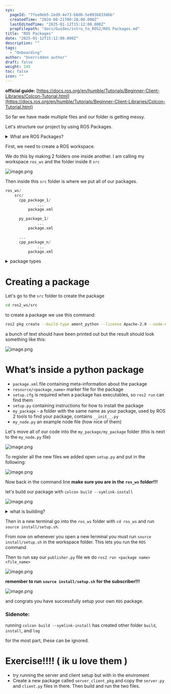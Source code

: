 ```yaml
---
sys:
  pageId: "7fea9eb5-2ed9-4e73-b6d6-5e093b833dbb"
  createdTime: "2024-08-21T00:28:00.000Z"
  lastEditedTime: "2025-01-12T15:12:00.000Z"
  propFilepath: "docs/Guides/intro_to_ROS2/ROS Packages.md"
title: "ROS Packages"
date: "2025-01-12T15:12:00.000Z"
description: ""
tags:
  - "Onboarding"
author: "Overridden author"
draft: false
weight: 145
toc: false
icon: ""
---
```


**official guide:** [https://docs.ros.org/en/humble/Tutorials/Beginner-Client-Libraries/Colcon-Tutorial.html](https://docs.ros.org/en/humble/Tutorials/Beginner-Client-Libraries/Colcon-Tutorial.html)

So far we have made multiple files and our folder is getting messy.

Let's structure our project by using ROS Packages.

<details>

<summary>What are ROS Packages?</summary>

ROS Packages are, as the name implies, packages of code that are highly sharable between ROS developers.

They consist of a folder, `package.xml` file, and source code

```python
      cpp_package_1/
		      ... imagine much code files here ..
          package.xml
```

</details>

First, we need to create a ROS workspace.

We do this by making 2 folders one inside another. I am calling my workspace `ros_ws` and the folder inside it `src`

![image.png](https://prod-files-secure.s3.us-west-2.amazonaws.com/d518164a-d88e-44d1-a4ee-3adb3bd8bce0/70706947-fd18-4537-a67b-e12946812d31/image.png?X-Amz-Algorithm=AWS4-HMAC-SHA256&X-Amz-Content-Sha256=UNSIGNED-PAYLOAD&X-Amz-Credential=ASIAZI2LB466S4XMBCO6%2F20250326%2Fus-west-2%2Fs3%2Faws4_request&X-Amz-Date=20250326T140911Z&X-Amz-Expires=3600&X-Amz-Security-Token=IQoJb3JpZ2luX2VjEMX%2F%2F%2F%2F%2F%2F%2F%2F%2F%2FwEaCXVzLXdlc3QtMiJIMEYCIQCkJKnneC2pzZmFgYlRiZFjG%2FEzIGFBkmSjo4iKpjBNsQIhAM0oodV%2BM38hWlRpSbMpKP0mERVz1OSr2OViR4jSPCsvKv8DCC4QABoMNjM3NDIzMTgzODA1IgwWEJA1kf%2BH9VdLCIMq3AMHzTMWSy%2FRvBoCn0fYgviu7Br%2BuPt8NmzPnIY4pJCSuoxm4X3Q07PQjzCMAm5qVyrwT7SszSKP34LV9ermrZazSnarQXWg%2BPpgsoVQaTJ%2Bh16vJmqM7xmsOLz3D1fSD1f4x%2Be%2FkFPFUcPZP15uGSIO3QjSULZG3pO2YjHxSfoO1quFX9C%2FI39ACdcvrBe2FL4mHcUtbp9U8gq5p%2BmGQm4UyFyZYFpUK8B%2FYs6HDS%2FCKMG94%2BqzRDrnmflm9AA1zj%2FhKH4O0Ix%2BNWjigDTNSIIP3QdA2bo58vBcKoM5Cp2Syy12nnYvMdkTZTxyKO6b7x04GGtTDJxu9os7ROZ9fh4TnhkLah0tVpZ8G%2F%2FqmUm2dTBJ07CmbAjvjHBfLEbCDiQE42Z1VGFhFqjasS5yizJblhauieIutXc8JL5JPu7RF%2B0%2BXCLm1AKSyce5RU3kjLjH5XSDSw4EhuSMHIklH1HJC7shBxdUQoDgUMlthgYRXoauVQ%2BRb6Fmrc6pcLIzDIAmDHo1k50j2Y1G3erGQQ9HFV%2BpORoLIMGcmvh6Ypyx5JlSv3UVrRgAL2dlMr8IiRLgmN0zGRIOfGa%2Fh%2Fi58hApSATqnVifOAEAWQOaHsdp3g9U6W66coVSMtvehzCn%2FI%2B%2FBjqkAXZOppRVGbdUdbWtbWH5Q9NezahYTMa1YIyECZqL46FSKD2lQE6G6g9wOm14q6Z7QAATvi1E3Eb0vuD5DRJQcCnlt9Zk%2FiSIHD%2FqtKsNSTM4P%2Fnk7Hx4Ak7R0q8iguujHc19fO4J1BQHz0vDT1H9bWatFNsZIjQtHN34oDjRt%2FB6jUEPnybgnxJxcyHRSyiaHGE6LunqGdM3x8bbBwOANlu1gxPA&X-Amz-Signature=1b954c39a221b615e6d716d9eefe751e82b4e3e300663f3a100564da4e6d7e07&X-Amz-SignedHeaders=host&x-id=GetObject)

Then inside this `src` folder is where we put all of our packages.

```python
ros_ws/
    src/
      cpp_package_1/
		      ...
          package.xml

      py_package_1/
		      ...
          package.xml

      ...
      cpp_package_n/
		      ...
          package.xml

```

<details>

<summary>package types</summary>

packages can be either `C++` or python.

the intern file structure is different for each but for this guide we will stick to creating python packages

</details>

# Creating a package

Let's go to the `src` folder to create the package

```bash
cd ros2_ws/src
```

to create a package we use this command:

```bash
ros2 pkg create --build-type ament_python --license Apache-2.0 --node-name my_node my_package
```

a bunch of text should have been printed out but the result should look something like this:

![image.png](https://prod-files-secure.s3.us-west-2.amazonaws.com/d518164a-d88e-44d1-a4ee-3adb3bd8bce0/e6cf1e3f-8512-4a3e-b131-079f800bf3e8/image.png?X-Amz-Algorithm=AWS4-HMAC-SHA256&X-Amz-Content-Sha256=UNSIGNED-PAYLOAD&X-Amz-Credential=ASIAZI2LB466S4XMBCO6%2F20250326%2Fus-west-2%2Fs3%2Faws4_request&X-Amz-Date=20250326T140911Z&X-Amz-Expires=3600&X-Amz-Security-Token=IQoJb3JpZ2luX2VjEMX%2F%2F%2F%2F%2F%2F%2F%2F%2F%2FwEaCXVzLXdlc3QtMiJIMEYCIQCkJKnneC2pzZmFgYlRiZFjG%2FEzIGFBkmSjo4iKpjBNsQIhAM0oodV%2BM38hWlRpSbMpKP0mERVz1OSr2OViR4jSPCsvKv8DCC4QABoMNjM3NDIzMTgzODA1IgwWEJA1kf%2BH9VdLCIMq3AMHzTMWSy%2FRvBoCn0fYgviu7Br%2BuPt8NmzPnIY4pJCSuoxm4X3Q07PQjzCMAm5qVyrwT7SszSKP34LV9ermrZazSnarQXWg%2BPpgsoVQaTJ%2Bh16vJmqM7xmsOLz3D1fSD1f4x%2Be%2FkFPFUcPZP15uGSIO3QjSULZG3pO2YjHxSfoO1quFX9C%2FI39ACdcvrBe2FL4mHcUtbp9U8gq5p%2BmGQm4UyFyZYFpUK8B%2FYs6HDS%2FCKMG94%2BqzRDrnmflm9AA1zj%2FhKH4O0Ix%2BNWjigDTNSIIP3QdA2bo58vBcKoM5Cp2Syy12nnYvMdkTZTxyKO6b7x04GGtTDJxu9os7ROZ9fh4TnhkLah0tVpZ8G%2F%2FqmUm2dTBJ07CmbAjvjHBfLEbCDiQE42Z1VGFhFqjasS5yizJblhauieIutXc8JL5JPu7RF%2B0%2BXCLm1AKSyce5RU3kjLjH5XSDSw4EhuSMHIklH1HJC7shBxdUQoDgUMlthgYRXoauVQ%2BRb6Fmrc6pcLIzDIAmDHo1k50j2Y1G3erGQQ9HFV%2BpORoLIMGcmvh6Ypyx5JlSv3UVrRgAL2dlMr8IiRLgmN0zGRIOfGa%2Fh%2Fi58hApSATqnVifOAEAWQOaHsdp3g9U6W66coVSMtvehzCn%2FI%2B%2FBjqkAXZOppRVGbdUdbWtbWH5Q9NezahYTMa1YIyECZqL46FSKD2lQE6G6g9wOm14q6Z7QAATvi1E3Eb0vuD5DRJQcCnlt9Zk%2FiSIHD%2FqtKsNSTM4P%2Fnk7Hx4Ak7R0q8iguujHc19fO4J1BQHz0vDT1H9bWatFNsZIjQtHN34oDjRt%2FB6jUEPnybgnxJxcyHRSyiaHGE6LunqGdM3x8bbBwOANlu1gxPA&X-Amz-Signature=dc0baf871050747f1bf4132190d05e26d3d8180a31ddb3fd21b752570469aefe&X-Amz-SignedHeaders=host&x-id=GetObject)

# What’s inside a python package

- `package.xml` file containing meta-information about the package
- `resource/<package_name>` marker file for the package
- `setup.cfg` is required when a package has executables, so `ros2 run` can find them
- `setup.py` containing instructions for how to install the package
- `my_package` - a folder with the same name as your package, used by ROS 2 tools to find your package, contains `__init__.py`
- `my_node.py` an example node file (how nice of them)

Let's move all of our code into the `my_package/my_package` folder (this is next to the `my_node.py` file)

![image.png](https://prod-files-secure.s3.us-west-2.amazonaws.com/d518164a-d88e-44d1-a4ee-3adb3bd8bce0/9ce58f11-0da9-4d3e-b86d-506a9685d378/image.png?X-Amz-Algorithm=AWS4-HMAC-SHA256&X-Amz-Content-Sha256=UNSIGNED-PAYLOAD&X-Amz-Credential=ASIAZI2LB466S4XMBCO6%2F20250326%2Fus-west-2%2Fs3%2Faws4_request&X-Amz-Date=20250326T140911Z&X-Amz-Expires=3600&X-Amz-Security-Token=IQoJb3JpZ2luX2VjEMX%2F%2F%2F%2F%2F%2F%2F%2F%2F%2FwEaCXVzLXdlc3QtMiJIMEYCIQCkJKnneC2pzZmFgYlRiZFjG%2FEzIGFBkmSjo4iKpjBNsQIhAM0oodV%2BM38hWlRpSbMpKP0mERVz1OSr2OViR4jSPCsvKv8DCC4QABoMNjM3NDIzMTgzODA1IgwWEJA1kf%2BH9VdLCIMq3AMHzTMWSy%2FRvBoCn0fYgviu7Br%2BuPt8NmzPnIY4pJCSuoxm4X3Q07PQjzCMAm5qVyrwT7SszSKP34LV9ermrZazSnarQXWg%2BPpgsoVQaTJ%2Bh16vJmqM7xmsOLz3D1fSD1f4x%2Be%2FkFPFUcPZP15uGSIO3QjSULZG3pO2YjHxSfoO1quFX9C%2FI39ACdcvrBe2FL4mHcUtbp9U8gq5p%2BmGQm4UyFyZYFpUK8B%2FYs6HDS%2FCKMG94%2BqzRDrnmflm9AA1zj%2FhKH4O0Ix%2BNWjigDTNSIIP3QdA2bo58vBcKoM5Cp2Syy12nnYvMdkTZTxyKO6b7x04GGtTDJxu9os7ROZ9fh4TnhkLah0tVpZ8G%2F%2FqmUm2dTBJ07CmbAjvjHBfLEbCDiQE42Z1VGFhFqjasS5yizJblhauieIutXc8JL5JPu7RF%2B0%2BXCLm1AKSyce5RU3kjLjH5XSDSw4EhuSMHIklH1HJC7shBxdUQoDgUMlthgYRXoauVQ%2BRb6Fmrc6pcLIzDIAmDHo1k50j2Y1G3erGQQ9HFV%2BpORoLIMGcmvh6Ypyx5JlSv3UVrRgAL2dlMr8IiRLgmN0zGRIOfGa%2Fh%2Fi58hApSATqnVifOAEAWQOaHsdp3g9U6W66coVSMtvehzCn%2FI%2B%2FBjqkAXZOppRVGbdUdbWtbWH5Q9NezahYTMa1YIyECZqL46FSKD2lQE6G6g9wOm14q6Z7QAATvi1E3Eb0vuD5DRJQcCnlt9Zk%2FiSIHD%2FqtKsNSTM4P%2Fnk7Hx4Ak7R0q8iguujHc19fO4J1BQHz0vDT1H9bWatFNsZIjQtHN34oDjRt%2FB6jUEPnybgnxJxcyHRSyiaHGE6LunqGdM3x8bbBwOANlu1gxPA&X-Amz-Signature=0d5bd3cfd8be41f163bb2c2ce25ef0bc4af8382ce781039e16d7db3b194e3e1e&X-Amz-SignedHeaders=host&x-id=GetObject)

To register all the new files we added open `setup.py` and put in the following:

![image.png](https://prod-files-secure.s3.us-west-2.amazonaws.com/d518164a-d88e-44d1-a4ee-3adb3bd8bce0/1cd7c262-4cae-4496-9d75-c178537d24a2/image.png?X-Amz-Algorithm=AWS4-HMAC-SHA256&X-Amz-Content-Sha256=UNSIGNED-PAYLOAD&X-Amz-Credential=ASIAZI2LB466S4XMBCO6%2F20250326%2Fus-west-2%2Fs3%2Faws4_request&X-Amz-Date=20250326T140911Z&X-Amz-Expires=3600&X-Amz-Security-Token=IQoJb3JpZ2luX2VjEMX%2F%2F%2F%2F%2F%2F%2F%2F%2F%2FwEaCXVzLXdlc3QtMiJIMEYCIQCkJKnneC2pzZmFgYlRiZFjG%2FEzIGFBkmSjo4iKpjBNsQIhAM0oodV%2BM38hWlRpSbMpKP0mERVz1OSr2OViR4jSPCsvKv8DCC4QABoMNjM3NDIzMTgzODA1IgwWEJA1kf%2BH9VdLCIMq3AMHzTMWSy%2FRvBoCn0fYgviu7Br%2BuPt8NmzPnIY4pJCSuoxm4X3Q07PQjzCMAm5qVyrwT7SszSKP34LV9ermrZazSnarQXWg%2BPpgsoVQaTJ%2Bh16vJmqM7xmsOLz3D1fSD1f4x%2Be%2FkFPFUcPZP15uGSIO3QjSULZG3pO2YjHxSfoO1quFX9C%2FI39ACdcvrBe2FL4mHcUtbp9U8gq5p%2BmGQm4UyFyZYFpUK8B%2FYs6HDS%2FCKMG94%2BqzRDrnmflm9AA1zj%2FhKH4O0Ix%2BNWjigDTNSIIP3QdA2bo58vBcKoM5Cp2Syy12nnYvMdkTZTxyKO6b7x04GGtTDJxu9os7ROZ9fh4TnhkLah0tVpZ8G%2F%2FqmUm2dTBJ07CmbAjvjHBfLEbCDiQE42Z1VGFhFqjasS5yizJblhauieIutXc8JL5JPu7RF%2B0%2BXCLm1AKSyce5RU3kjLjH5XSDSw4EhuSMHIklH1HJC7shBxdUQoDgUMlthgYRXoauVQ%2BRb6Fmrc6pcLIzDIAmDHo1k50j2Y1G3erGQQ9HFV%2BpORoLIMGcmvh6Ypyx5JlSv3UVrRgAL2dlMr8IiRLgmN0zGRIOfGa%2Fh%2Fi58hApSATqnVifOAEAWQOaHsdp3g9U6W66coVSMtvehzCn%2FI%2B%2FBjqkAXZOppRVGbdUdbWtbWH5Q9NezahYTMa1YIyECZqL46FSKD2lQE6G6g9wOm14q6Z7QAATvi1E3Eb0vuD5DRJQcCnlt9Zk%2FiSIHD%2FqtKsNSTM4P%2Fnk7Hx4Ak7R0q8iguujHc19fO4J1BQHz0vDT1H9bWatFNsZIjQtHN34oDjRt%2FB6jUEPnybgnxJxcyHRSyiaHGE6LunqGdM3x8bbBwOANlu1gxPA&X-Amz-Signature=25630e68574d15d7af360e8682eddcb0cd653318eb620ca3dcaf0d001fa170f0&X-Amz-SignedHeaders=host&x-id=GetObject)

Now back in the command line **make sure you are in the** **`ros_ws`** **folder!!!**

let's build our package with `colcon build --symlink-install`

![image.png](https://prod-files-secure.s3.us-west-2.amazonaws.com/d518164a-d88e-44d1-a4ee-3adb3bd8bce0/2f2a0d27-b173-48fd-b189-5f5c0ce65619/image.png?X-Amz-Algorithm=AWS4-HMAC-SHA256&X-Amz-Content-Sha256=UNSIGNED-PAYLOAD&X-Amz-Credential=ASIAZI2LB466S4XMBCO6%2F20250326%2Fus-west-2%2Fs3%2Faws4_request&X-Amz-Date=20250326T140911Z&X-Amz-Expires=3600&X-Amz-Security-Token=IQoJb3JpZ2luX2VjEMX%2F%2F%2F%2F%2F%2F%2F%2F%2F%2FwEaCXVzLXdlc3QtMiJIMEYCIQCkJKnneC2pzZmFgYlRiZFjG%2FEzIGFBkmSjo4iKpjBNsQIhAM0oodV%2BM38hWlRpSbMpKP0mERVz1OSr2OViR4jSPCsvKv8DCC4QABoMNjM3NDIzMTgzODA1IgwWEJA1kf%2BH9VdLCIMq3AMHzTMWSy%2FRvBoCn0fYgviu7Br%2BuPt8NmzPnIY4pJCSuoxm4X3Q07PQjzCMAm5qVyrwT7SszSKP34LV9ermrZazSnarQXWg%2BPpgsoVQaTJ%2Bh16vJmqM7xmsOLz3D1fSD1f4x%2Be%2FkFPFUcPZP15uGSIO3QjSULZG3pO2YjHxSfoO1quFX9C%2FI39ACdcvrBe2FL4mHcUtbp9U8gq5p%2BmGQm4UyFyZYFpUK8B%2FYs6HDS%2FCKMG94%2BqzRDrnmflm9AA1zj%2FhKH4O0Ix%2BNWjigDTNSIIP3QdA2bo58vBcKoM5Cp2Syy12nnYvMdkTZTxyKO6b7x04GGtTDJxu9os7ROZ9fh4TnhkLah0tVpZ8G%2F%2FqmUm2dTBJ07CmbAjvjHBfLEbCDiQE42Z1VGFhFqjasS5yizJblhauieIutXc8JL5JPu7RF%2B0%2BXCLm1AKSyce5RU3kjLjH5XSDSw4EhuSMHIklH1HJC7shBxdUQoDgUMlthgYRXoauVQ%2BRb6Fmrc6pcLIzDIAmDHo1k50j2Y1G3erGQQ9HFV%2BpORoLIMGcmvh6Ypyx5JlSv3UVrRgAL2dlMr8IiRLgmN0zGRIOfGa%2Fh%2Fi58hApSATqnVifOAEAWQOaHsdp3g9U6W66coVSMtvehzCn%2FI%2B%2FBjqkAXZOppRVGbdUdbWtbWH5Q9NezahYTMa1YIyECZqL46FSKD2lQE6G6g9wOm14q6Z7QAATvi1E3Eb0vuD5DRJQcCnlt9Zk%2FiSIHD%2FqtKsNSTM4P%2Fnk7Hx4Ak7R0q8iguujHc19fO4J1BQHz0vDT1H9bWatFNsZIjQtHN34oDjRt%2FB6jUEPnybgnxJxcyHRSyiaHGE6LunqGdM3x8bbBwOANlu1gxPA&X-Amz-Signature=be90073f6c440373845cd97b0641a17d2109daf4ff9f1e50ec35cf59810576d1&X-Amz-SignedHeaders=host&x-id=GetObject)

<details>

<summary>what is building?</summary>

if you are a CS major at Rose-Hulman you will learn the answer to this in CSSE132

but TLDR; is it combines all the code files into one program that can be run easily 

</details>

Then in a new terminal go into the `ros_ws` folder with `cd ros_ws` and run `source install/setup.sh`. 

From now on whenever you open a new terminal you must run `source install/setup.sh` in the workspace folder. This lets you run the `ROS` command

Then to run say our `publisher.py` file we do `ros2 run <package name> <file_name>`

![image.png](https://prod-files-secure.s3.us-west-2.amazonaws.com/d518164a-d88e-44d1-a4ee-3adb3bd8bce0/4f4b1219-3a44-4632-aa0a-ce3471699f59/image.png?X-Amz-Algorithm=AWS4-HMAC-SHA256&X-Amz-Content-Sha256=UNSIGNED-PAYLOAD&X-Amz-Credential=ASIAZI2LB466S4XMBCO6%2F20250326%2Fus-west-2%2Fs3%2Faws4_request&X-Amz-Date=20250326T140911Z&X-Amz-Expires=3600&X-Amz-Security-Token=IQoJb3JpZ2luX2VjEMX%2F%2F%2F%2F%2F%2F%2F%2F%2F%2FwEaCXVzLXdlc3QtMiJIMEYCIQCkJKnneC2pzZmFgYlRiZFjG%2FEzIGFBkmSjo4iKpjBNsQIhAM0oodV%2BM38hWlRpSbMpKP0mERVz1OSr2OViR4jSPCsvKv8DCC4QABoMNjM3NDIzMTgzODA1IgwWEJA1kf%2BH9VdLCIMq3AMHzTMWSy%2FRvBoCn0fYgviu7Br%2BuPt8NmzPnIY4pJCSuoxm4X3Q07PQjzCMAm5qVyrwT7SszSKP34LV9ermrZazSnarQXWg%2BPpgsoVQaTJ%2Bh16vJmqM7xmsOLz3D1fSD1f4x%2Be%2FkFPFUcPZP15uGSIO3QjSULZG3pO2YjHxSfoO1quFX9C%2FI39ACdcvrBe2FL4mHcUtbp9U8gq5p%2BmGQm4UyFyZYFpUK8B%2FYs6HDS%2FCKMG94%2BqzRDrnmflm9AA1zj%2FhKH4O0Ix%2BNWjigDTNSIIP3QdA2bo58vBcKoM5Cp2Syy12nnYvMdkTZTxyKO6b7x04GGtTDJxu9os7ROZ9fh4TnhkLah0tVpZ8G%2F%2FqmUm2dTBJ07CmbAjvjHBfLEbCDiQE42Z1VGFhFqjasS5yizJblhauieIutXc8JL5JPu7RF%2B0%2BXCLm1AKSyce5RU3kjLjH5XSDSw4EhuSMHIklH1HJC7shBxdUQoDgUMlthgYRXoauVQ%2BRb6Fmrc6pcLIzDIAmDHo1k50j2Y1G3erGQQ9HFV%2BpORoLIMGcmvh6Ypyx5JlSv3UVrRgAL2dlMr8IiRLgmN0zGRIOfGa%2Fh%2Fi58hApSATqnVifOAEAWQOaHsdp3g9U6W66coVSMtvehzCn%2FI%2B%2FBjqkAXZOppRVGbdUdbWtbWH5Q9NezahYTMa1YIyECZqL46FSKD2lQE6G6g9wOm14q6Z7QAATvi1E3Eb0vuD5DRJQcCnlt9Zk%2FiSIHD%2FqtKsNSTM4P%2Fnk7Hx4Ak7R0q8iguujHc19fO4J1BQHz0vDT1H9bWatFNsZIjQtHN34oDjRt%2FB6jUEPnybgnxJxcyHRSyiaHGE6LunqGdM3x8bbBwOANlu1gxPA&X-Amz-Signature=42d1602f03062a011a602219092aa99c45164375dffc80b5aa65545f61ca810f&X-Amz-SignedHeaders=host&x-id=GetObject)

**remember to run** **`source install/setup.sh`** **for the subscriber!!!**

![image.png](https://prod-files-secure.s3.us-west-2.amazonaws.com/d518164a-d88e-44d1-a4ee-3adb3bd8bce0/02121119-dad4-49ec-8356-c956108b4243/image.png?X-Amz-Algorithm=AWS4-HMAC-SHA256&X-Amz-Content-Sha256=UNSIGNED-PAYLOAD&X-Amz-Credential=ASIAZI2LB466S4XMBCO6%2F20250326%2Fus-west-2%2Fs3%2Faws4_request&X-Amz-Date=20250326T140911Z&X-Amz-Expires=3600&X-Amz-Security-Token=IQoJb3JpZ2luX2VjEMX%2F%2F%2F%2F%2F%2F%2F%2F%2F%2FwEaCXVzLXdlc3QtMiJIMEYCIQCkJKnneC2pzZmFgYlRiZFjG%2FEzIGFBkmSjo4iKpjBNsQIhAM0oodV%2BM38hWlRpSbMpKP0mERVz1OSr2OViR4jSPCsvKv8DCC4QABoMNjM3NDIzMTgzODA1IgwWEJA1kf%2BH9VdLCIMq3AMHzTMWSy%2FRvBoCn0fYgviu7Br%2BuPt8NmzPnIY4pJCSuoxm4X3Q07PQjzCMAm5qVyrwT7SszSKP34LV9ermrZazSnarQXWg%2BPpgsoVQaTJ%2Bh16vJmqM7xmsOLz3D1fSD1f4x%2Be%2FkFPFUcPZP15uGSIO3QjSULZG3pO2YjHxSfoO1quFX9C%2FI39ACdcvrBe2FL4mHcUtbp9U8gq5p%2BmGQm4UyFyZYFpUK8B%2FYs6HDS%2FCKMG94%2BqzRDrnmflm9AA1zj%2FhKH4O0Ix%2BNWjigDTNSIIP3QdA2bo58vBcKoM5Cp2Syy12nnYvMdkTZTxyKO6b7x04GGtTDJxu9os7ROZ9fh4TnhkLah0tVpZ8G%2F%2FqmUm2dTBJ07CmbAjvjHBfLEbCDiQE42Z1VGFhFqjasS5yizJblhauieIutXc8JL5JPu7RF%2B0%2BXCLm1AKSyce5RU3kjLjH5XSDSw4EhuSMHIklH1HJC7shBxdUQoDgUMlthgYRXoauVQ%2BRb6Fmrc6pcLIzDIAmDHo1k50j2Y1G3erGQQ9HFV%2BpORoLIMGcmvh6Ypyx5JlSv3UVrRgAL2dlMr8IiRLgmN0zGRIOfGa%2Fh%2Fi58hApSATqnVifOAEAWQOaHsdp3g9U6W66coVSMtvehzCn%2FI%2B%2FBjqkAXZOppRVGbdUdbWtbWH5Q9NezahYTMa1YIyECZqL46FSKD2lQE6G6g9wOm14q6Z7QAATvi1E3Eb0vuD5DRJQcCnlt9Zk%2FiSIHD%2FqtKsNSTM4P%2Fnk7Hx4Ak7R0q8iguujHc19fO4J1BQHz0vDT1H9bWatFNsZIjQtHN34oDjRt%2FB6jUEPnybgnxJxcyHRSyiaHGE6LunqGdM3x8bbBwOANlu1gxPA&X-Amz-Signature=4948f3cef4ce1669033f37e17ff14bd294d3b82f4a29cfb0b95226869528c1f9&X-Amz-SignedHeaders=host&x-id=GetObject)

and congrats you have successfully setup your own `ROS` package.

### Sidenote:

running `colcon build --symlink-install` has created other folder `build`, `install`, and `log`

for the most part, these can be ignored.

# Exercise!!!! ( ik u love them )

- try running the server and client setup but with in the enviroment
- Create a new package called `server_client_pkg` and copy the `server.py` and `client.py` files in there. Then build and run the two files.
